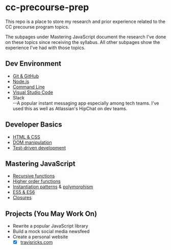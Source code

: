 # cc-precourse-prep
This repo is a place to store my research and prior experience related to the CC precourse program topics.

The subpages under Mastering JavaScript document the research I've done on these topics since receiving the syllabus. All other subpages show the experience I've had with those topics.

## Dev Environment

* [Git & GitHub](git-and-github.md)
* [Node.js](nodejs.md)
* [Command Line](command-line.md)
* [Visual Studio Code](vsc.md)
* Slack <br>
--A popular instant messaging app especially among tech teams. I've used this as well as Atlassian's HipChat on dev teams.

## Developer Basics

* [HTML & CSS](html-css.md)
* [DOM manipulation](dom-manipulation.md)
* [Test-driven development](test-driven-dev.md)

## Mastering JavaScript

* [Recursive functions](recursive-functions.md)
* [Higher order functions](higher-order-functions.md)
* [Instantiation patterns](instantiation.md) & [polymorphism](polymorphism.md)
* [ES5 & ES6](es5-6.md)
* [Closures](closures.md)

## Projects (You May Work On)

* Rewrite a popular JavaScript library
* Build a mock social media newsfeed
* Create a personal website
    - [x] <a href="http://travisricks.com" target="_blank">travisricks.com</a>